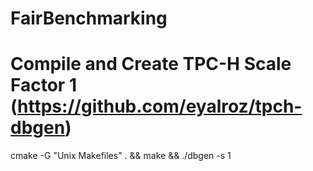 # FairBenchmarking

# Compile and Create TPC-H Scale Factor 1 (https://github.com/eyalroz/tpch-dbgen)
cmake -G "Unix Makefiles" . && make && ./dbgen -s 1